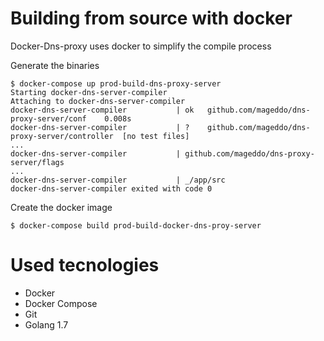 # Building from source with docker

Docker-Dns-proxy uses docker to simplify the compile process


Generate the binaries

	$ docker-compose up prod-build-dns-proxy-server
	Starting docker-dns-server-compiler
	Attaching to docker-dns-server-compiler
	docker-dns-server-compiler           | ok  	github.com/mageddo/dns-proxy-server/conf	0.008s
	docker-dns-server-compiler           | ?   	github.com/mageddo/dns-proxy-server/controller	[no test files]
	...
	docker-dns-server-compiler           | github.com/mageddo/dns-proxy-server/flags
	...
	docker-dns-server-compiler           | _/app/src
	docker-dns-server-compiler exited with code 0

Create the docker image

    $ docker-compose build prod-build-docker-dns-proy-server

# Used tecnologies 

* Docker
* Docker Compose
* Git
* Golang 1.7



